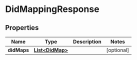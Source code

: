 

# DidMappingResponse

## Properties

Name | Type | Description | Notes
------------ | ------------- | ------------- | -------------
**didMaps** | [**List&lt;DidMap&gt;**](DidMap.md) |  |  [optional]



